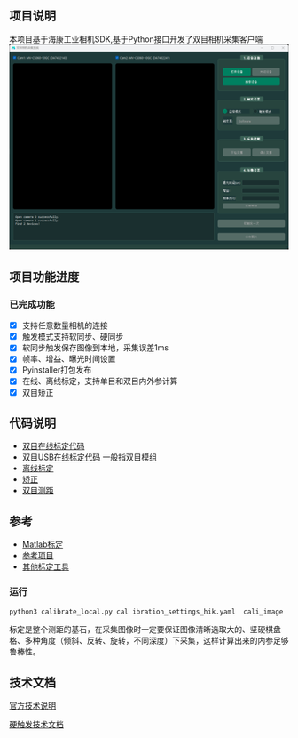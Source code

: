 ## 项目说明
本项目基于海康工业相机SDK,基于Python接口开发了双目相机采集客户端
![alt text](image-6.png)

## 项目功能进度
### 已完成功能
- [x] 支持任意数量相机的连接
- [x] 触发模式支持软同步、硬同步
- [x] 软同步触发保存图像到本地，采集误差1ms
- [x] 帧率、增益、曝光时间设置
- [x] Pyinstaller打包发布
- [x] 在线、离线标定，支持单目和双目内外参计算
- [x] 双目矫正

## 代码说明
- [双目在线标定代码](calibrate_dua.py)
- [双目USB在线标定代码](calibrate_sig.py)  一般指双目模组
- [离线标定](calibrate_local.py)
- [矫正](stereo_rectification.py)
- [双目测距]()

## 参考
- [Matlab标定](https://blog.csdn.net/weixin_43956351/article/details/94394892)
- [参考项目](https://github.com/TemugeB/python_stereo_camera_calibrate#)
- [其他标定工具](https://github.com/ethz-asl/kalibr)
  
### 运行
```
python3 calibrate_local.py cal ibration_settings_hik.yaml  cali_image
```
标定是整个测距的基石，在采集图像时一定要保证图像清晰选取大的、坚硬棋盘格、多种角度（倾斜、反转、旋转，不同深度）下采集，这样计算出来的内参足够鲁棒性。
## 技术文档
[官方技术说明](https://www.hikrobotics.com/cn/machinevision/visionproduct?typeId=27&id=249&pageNumber=1&pageSize=20&showEol=false)

[硬触发技术文档](开发说明.md)




